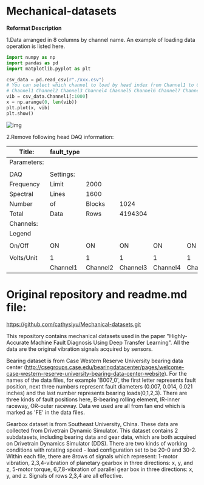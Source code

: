 # Mechanical-datasets

**Reformat Description**

1.Data arranged in 8 columns by channel name. An example of loading data operation is listed here.

```python
import numpy as np
import pandas as pd
import matplotlib.pyplot as plt

csv_data = pd.read_csv(r"./xxx.csv")
# You can select which channel to load by head index from Channel1 to Channel8
# Channel1 Channel2 Channel3 Channel4 Channel5 Channel6 Channel7 Channel8
vib = csv_data.Channel1[:1000]
x = np.arange(0, len(vib))
plt.plot(x, vib)
plt.show()
```

![img](https://github.com/ClarkGableWang/SoutheastUniversity_gearbox_bearing_dataset/blob/main/Mechanical-datasets-master/Figure_1.jpeg)

2.Remove following head DAQ information:

| Title:      | fault_type |          |          |          |          |          |          |          |
| ----------- | ---------- | -------- | -------- | -------- | -------- | -------- | -------- | -------- |
| Parameters: |            |          |          |          |          |          |          |          |
|             |            |          |          |          |          |          |          |          |
| DAQ         | Settings:  |          |          |          |          |          |          |          |
| Frequency   | Limit      | 2000     |          |          |          |          |          |          |
| Spectral    | Lines      | 1600     |          |          |          |          |          |          |
| Number      | of         | Blocks   | 1024     |          |          |          |          |          |
| Total       | Data       | Rows     | 4194304  |          |          |          |          |          |
| Channels:   |            |          |          |          |          |          |          |          |
| Legend      |            |          |          |          |          |          |          |          |
|             |            |          |          |          |          |          |          |          |
| On/Off      | ON         | ON       | ON       | ON       | ON       | ON       | ON       | ON       |
|             |            |          |          |          |          |          |          |          |
| Volts/Unit  | 1          | 1        | 1        | 1        | 1        | 1        | 1        | 1        |
|             | Channel1   | Channel2 | Channel3 | Channel4 | Channel5 | Channel6 | Channel7 | Channel8 |

# Original repository and readme.md file:
https://github.com/cathysiyu/Mechanical-datasets.git    

This repository contains mechanical datasets used in the paper "Highly-Accurate Machine Fault Diagnosis Using Deep Transfer Learning". All the data are the original vibration signals acquired by sensors.

Bearing dataset is from Case Western Reserve University bearing data center 
(http://csegroups.case.edu/bearingdatacenter/pages/welcome-case-western-reserve-university-bearing-data-center-website). 
For the names of the data files, for example 'B007_0', the first letter represents fault position, 
next three numbers represent fault diameters (0.007, 0.014, 0.021 inches) and the last number represents bearing loads(0,1,2,3).
There are three kinds of fault positions here, B-bearing rolling element, IR-inner raceway, OR-outer raceway. 
Data we used are all from fan end which is marked as 'FE' in the data files.

Gearbox dataset is from Southeast University, China. These data are collected from Drivetrain Dynamic Simulator.
This dataset contains 2 subdatasets, including bearing data and gear data, which are both acquired on Drivetrain Dynamics Simulator (DDS).
There are two kinds of working conditions with rotating speed - load configuration set to be 20-0 and 30-2. 
Within each file, there are 8rows of signals which represent: 1-motor vibration, 2,3,4-vibration of planetary gearbox in three directions: x, y, and z, 5-motor torque, 6,7,8-vibration of parallel gear box in three directions: x, y, and z. Signals of rows 2,3,4 are all effective.
